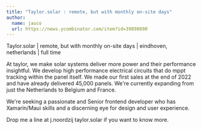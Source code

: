 ```yaml
---
title: "Taylor.solar : remote, but with monthly on-site days"
author:
  name: jauco
  url: https://news.ycombinator.com/item?id=39898890
---
```

Taylor.solar | remote, but with monthly on-site days | eindhoven, netherlands | full time

At taylor, we make solar systems deliver more power and their performance insightful. We develop high performance electrical circuits that do mppt tracking within the panel itself. We made our first sales at the end of 2022 and have already delivered 45,000 panels. We&#x27;re currently expanding from just the Netherlands to Belgium and France.

We&#x27;re seeking a passionate and Senior frontend developer who has Xamarin&#x2F;Maui skills and a discerning eye for design and user experience.

Drop me a line at j.noordzij taylor.solar if you want to know more.
